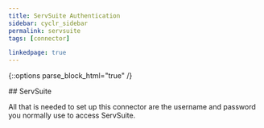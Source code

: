 ```yaml
---
title: ServSuite Authentication
sidebar: cyclr_sidebar
permalink: servsuite
tags: [connector]

linkedpage: true
---
```

{::options parse_block_html="true" /}
<section class="card">
## ServSuite

All that is needed to set up this connector are the username and password you normally use to access ServSuite.

</section>
